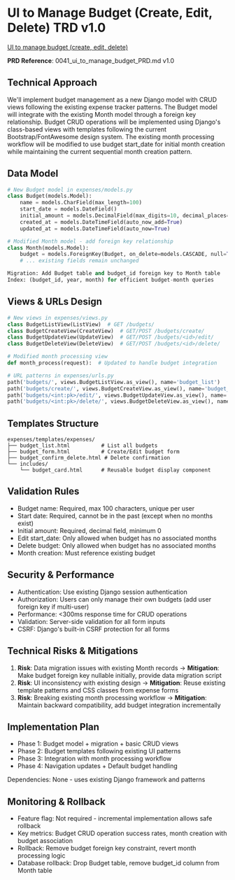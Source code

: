 # UI to Manage Budget (Create, Edit, Delete) TRD v1.0

[UI to manage budget (create, edit, delete)](https://github.com/MarcinOrlowski/pyggy-expense-tracker/issues/41)

**PRD Reference**: 0041_ui_to_manage_budget_PRD.md v1.0

## Technical Approach

We'll implement budget management as a new Django model with CRUD views following the existing
expense tracker patterns. The Budget model will integrate with the existing Month model through a
foreign key relationship. Budget CRUD operations will be implemented using Django's class-based
views with templates following the current Bootstrap/FontAwesome design system. The existing month
processing workflow will be modified to use budget start_date for initial month creation while
maintaining the current sequential month creation pattern.

## Data Model

```python
# New Budget model in expenses/models.py
class Budget(models.Model):
    name = models.CharField(max_length=100)
    start_date = models.DateField()
    initial_amount = models.DecimalField(max_digits=10, decimal_places=2, default=0)
    created_at = models.DateTimeField(auto_now_add=True)
    updated_at = models.DateTimeField(auto_now=True)

# Modified Month model - add foreign key relationship
class Month(models.Model):
    budget = models.ForeignKey(Budget, on_delete=models.CASCADE, null=True, blank=True)
    # ... existing fields remain unchanged

Migration: Add Budget table and budget_id foreign key to Month table
Index: (budget_id, year, month) for efficient budget-month queries
```

## Views & URLs Design

```python
# New views in expenses/views.py
class BudgetListView(ListView)  # GET /budgets/
class BudgetCreateView(CreateView)  # GET/POST /budgets/create/
class BudgetUpdateView(UpdateView)  # GET/POST /budgets/<id>/edit/
class BudgetDeleteView(DeleteView)  # GET/POST /budgets/<id>/delete/

# Modified month processing view
def month_process(request):  # Updated to handle budget integration

# URL patterns in expenses/urls.py
path('budgets/', views.BudgetListView.as_view(), name='budget_list')
path('budgets/create/', views.BudgetCreateView.as_view(), name='budget_create')
path('budgets/<int:pk>/edit/', views.BudgetUpdateView.as_view(), name='budget_edit')
path('budgets/<int:pk>/delete/', views.BudgetDeleteView.as_view(), name='budget_delete')
```

## Templates Structure

```text
expenses/templates/expenses/
├── budget_list.html          # List all budgets
├── budget_form.html          # Create/Edit budget form
├── budget_confirm_delete.html # Delete confirmation
└── includes/
    └── budget_card.html      # Reusable budget display component
```

## Validation Rules

- Budget name: Required, max 100 characters, unique per user
- Start date: Required, cannot be in the past (except when no months exist)
- Initial amount: Required, decimal field, minimum 0
- Edit start_date: Only allowed when budget has no associated months
- Delete budget: Only allowed when budget has no associated months
- Month creation: Must reference existing budget

## Security & Performance

- Authentication: Use existing Django session authentication
- Authorization: Users can only manage their own budgets (add user foreign key if multi-user)
- Performance: <300ms response time for CRUD operations
- Validation: Server-side validation for all form inputs
- CSRF: Django's built-in CSRF protection for all forms

## Technical Risks & Mitigations

1. **Risk**: Data migration issues with existing Month records → **Mitigation**: Make budget foreign key nullable initially, provide data migration script
2. **Risk**: UI inconsistency with existing design → **Mitigation**: Reuse existing template patterns and CSS classes from expense forms
3. **Risk**: Breaking existing month processing workflow → **Mitigation**: Maintain backward compatibility, add budget integration incrementally

## Implementation Plan

- Phase 1: Budget model + migration + basic CRUD views
- Phase 2: Budget templates following existing UI patterns
- Phase 3: Integration with month processing workflow
- Phase 4: Navigation updates + Default budget handling

Dependencies: None - uses existing Django framework and patterns

## Monitoring & Rollback

- Feature flag: Not required - incremental implementation allows safe rollback
- Key metrics: Budget CRUD operation success rates, month creation with budget association
- Rollback: Remove budget foreign key constraint, revert month processing logic
- Database rollback: Drop Budget table, remove budget_id column from Month table
